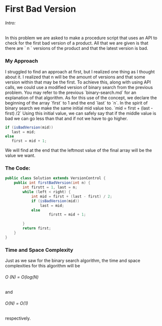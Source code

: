 <h1> First Bad Version </h1> 

<h6> Intro: </h6> In this problem we are asked to make a procedure script that uses an API to check for the first bad version of a product. All that we are given is that there are ` n ` versions of the product and that the latest version is bad. 

<h3> My Approach </h3> 
I struggled to find an approach at first, but I realized one thing as I thought about it. I realized that n will be the amount of versions and that some version within that may be the first. To achieve this, along with using API calls, we could use a modified version of binary search from the previous problem. You may refer to the previous `binary-search.md` for an explanation of that algorithm. As for this use of the concept, we declare the beginning of the array `first` to 1 and the end `last` to `n`. In the spirit of binary search we make the same initial mid value too. 
`mid = first + (last - first) /2`
Using this initial value, we can safely say that if the middle value is bad we can go less than that and if not we have to go higher. 

```java
if (isBadVersion(mid))
   last = mid;
else
   first = mid + 1;
```

We will find at the end that the leftmost value of the final array will be the value we want.

<h3> The Code: </h3>

```java
public class Solution extends VersionControl {
    public int firstBadVersion(int n) {
        int firstt = 1, last = n;
    	while (left < right) {
        	int mid = first + (last - first) / 2;
        	if (isBadVersion(mid))
        	    last = mid;
        	else 
            		firstt = mid + 1;
       
    	}
    	return first;
    }
} 
``` 

<h3> Time and Space Complexity </h3> 
Just as we saw for the binary search algorithm, the time and space complexities for this algorithm will be <h6> <i> O </i>(N) = O(log(N) </h6> and <h6> O(N) = O(1) </h6> respectively. 
